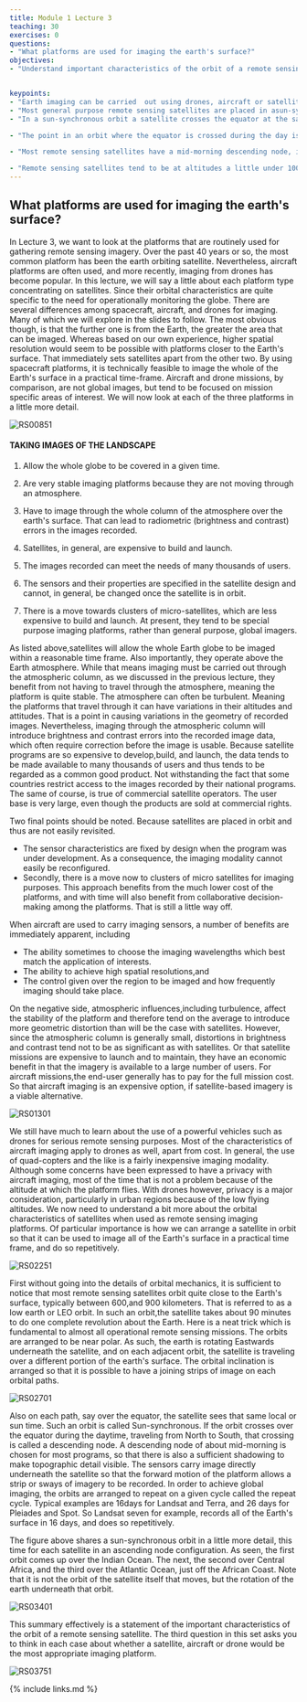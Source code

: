 ```yaml
---
title: Module 1 Lecture 3
teaching: 30
exercises: 0
questions:
- "What platforms are used for imaging the earth's surface?"
objectives:
- "Understand important characteristics of the orbit of a remote sensing satellite."


keypoints:
- "Earth imaging can be carried  out using drones, aircraft or satellites asimaging platforms to view the earth from above.  Satellites allow the greatest field of view, whereas aircraft and drones tend to give the best spatial resolution."
- "Most general purpose remote sensing satellites are placed in asun-synchronous orbit."
- "In a sun-synchronous orbit a satellite crosses the equator at the same local time on each orbit."

- "The point in an orbit where the equator is crossed during the day is called a node: ascending if the travel is from south to north, and descending if the travel is from north to south."

- "Most remote sensing satellites have a mid-morning descending node, in order to allow sufficient shadowing to reveal geomorphological features."

- "Remote sensing satellites tend to be at altitudes a little under 1000km, and take about 90 minutes to orbit the earth."
---
```


## What platforms are used for imaging the earth's surface?

In Lecture 3, we want to look at the platforms that are routinely used for gathering remote sensing imagery. Over the past 40 years or so, the most common platform has been the earth orbiting satellite. Nevertheless, aircraft platforms are often used, and more recently, imaging from drones has become popular. In this lecture, we will say a little about each platform type concentrating on satellites. Since their orbital characteristics are quite specific to the need for operationally monitoring the globe. There are several differences among spacecraft, aircraft, and drones for imaging. Many of which we will explore in the slides to follow. The most obvious though, is that the further one is from the Earth, the greater the area that can be imaged. Whereas based on our own experience, higher spatial resolution would seem to be possible with platforms closer to the Earth's surface. That immediately sets satellites apart from the other two. By using spacecraft platforms, it is technically feasible to image the whole of the Earth's surface in a practical time-frame. Aircraft and drone missions, by comparison, are not global images, but tend to be focused on mission specific areas of interest. We will now look at each of the three platforms in a little more detail. 

![RS00851](..\fig\RS00851.png)

#### TAKING IMAGES OF THE LANDSCAPE

1. Allow the whole globe to be covered in a given  time.

2. Are very stable imaging platforms because they are not moving through an atmosphere.

3. Have to image through the whole column of the atmosphere over the earth's surface. That can lead to radiometric (brightness and contrast) errors in the images recorded.

4.  Satellites, in general, are expensive to build and launch.

5. The images recorded can meet the needs of many thousands of users.

6. The sensors and their properties are specified in the satellite design and cannot, in general, be changed  once the satellite is in orbit.

7. There is a move  towards clusters of micro-satellites, which are less expensive to build and launch. At present, they tend to be special purpose imaging platforms, rather than general purpose, global imagers.

As listed above,satellites will allow the whole Earth globe to be imaged within a reasonable time frame. Also importantly, they operate above the Earth atmosphere. While that means imaging must be carried out through the atmospheric column, as we discussed in the previous lecture, they benefit from not having to travel through the atmosphere, meaning the platform is quite stable. The atmosphere can often be turbulent. Meaning the platforms that travel through it can have variations in their altitudes and attitudes. That is a point in causing variations in the geometry of recorded images. Nevertheless, imaging through the atmospheric column will introduce brightness and contrast errors into the recorded image data, which often require correction before the image is usable. Because satellite programs are so expensive to develop,build, and launch, the data tends to be made available to many thousands of users and thus tends to be regarded as a common good product. Not withstanding the fact that some countries restrict access to the images recorded by their national programs. The same of course, is true of commercial satellite operators. The user base is very large, even though the products are sold at commercial rights. 

Two final points should be noted. Because satellites are placed in orbit and thus are not easily revisited. 

- The sensor characteristics are fixed by design when the program was under development. As a consequence, the imaging modality cannot easily be reconfigured. 
- Secondly, there is a move now to clusters of micro satellites for imaging purposes. This approach benefits from the much lower cost of the platforms, and with time will also benefit from collaborative decision-making among the platforms. That is still a little way off. 

When aircraft are used to carry imaging sensors, a number of benefits are immediately apparent, including 

- The ability sometimes to choose the imaging wavelengths which best match the application of interests. 
- The ability to achieve high spatial resolutions,and 
- The control given over the region to be imaged and how frequently imaging should take place. 

On the negative side, atmospheric influences,including turbulence, affect the stability of the platform and therefore tend on the average to introduce more geometric distortion than will be the case with satellites. However, since the atmospheric column is generally small, distortions in brightness and contrast tend not to be as significant as with satellites. Or that satellite missions are expensive to launch and to maintain, they have an economic benefit in that the imagery is available to a large number of users. For aircraft missions,the end-user generally has to pay for the full mission cost. So that aircraft imaging is an expensive option, if satellite-based imagery is a viable alternative. 

![RS01301](..\fig\RS01301.png)

We still have much to learn about the use of a powerful vehicles such as drones for serious remote sensing purposes. Most of the characteristics of aircraft imaging apply to drones as well, apart from cost. In general, the use of quad-copters and the like is a fairly inexpensive imaging modality. Although some concerns have been expressed to have a privacy with aircraft imaging, most of the time that is not a problem because of the altitude at which the platform flies. With drones however, privacy is a major consideration, particularly in urban regions because of the low flying altitudes. We now need to understand a bit more about the orbital characteristics of satellites when used as remote sensing imaging platforms. Of particular importance is how we can arrange a satellite in orbit so that it can be used to image all of the Earth's surface in a practical time frame, and do so repetitively. 

![RS02251](..\fig\RS02251.png)

First without going into the details of orbital mechanics, it is sufficient to notice that most remote sensing satellites orbit quite close to the Earth's surface, typically between 600,and 900 kilometers. That is referred to as a low earth or LEO orbit. In such an orbit,the satellite takes about 90 minutes to do one complete revolution about the Earth. Here is a neat trick which is fundamental to almost all operational remote sensing missions. The orbits are arranged to be near polar. As such, the earth is rotating Eastwards underneath the satellite, and on each adjacent orbit, the satellite is traveling over a different portion of the earth's surface. The orbital inclination is arranged so that it is possible to have a joining strips of image on each orbital paths. 

![RS02701](..\fig\RS02701.png)

Also on each path, say over the equator, the satellite sees that same local or sun time. Such an orbit is called Sun-synchronous. If the orbit crosses over the equator during the daytime, traveling from North to South, that crossing is called a descending node. A descending node of about mid-morning is chosen for most programs, so that there is also a sufficient shadowing to make topographic detail visible. The sensors carry image directly underneath the satellite so that the forward motion of the platform allows a strip or sways of imagery to be recorded. In order to achieve global imaging, the orbits are arranged to repeat on a given cycle called the repeat cycle. Typical examples are 16days for Landsat and Terra, and 26 days for Pleiades and Spot. So Landsat seven for example, records all of the Earth's surface in 16 days, and does so repetitively. 

The figure above shares a sun-synchronous orbit in a little more detail, this time for each satellite in an ascending node configuration. As seen, the first orbit comes up over the Indian Ocean. The next, the second over Central Africa, and the third over the Atlantic Ocean, just off the African Coast. Note that it is not the orbit of the satellite itself that moves, but the rotation of the earth underneath that orbit. 

![RS03401](..\fig\RS03401.png)

This summary effectively is a statement of the important characteristics of the orbit of a remote sensing satellite. The third question in this set asks you to think in each case about whether a satellite, aircraft or drone would be the most appropriate imaging platform.

![RS03751](..\fig\RS03751.png)

{% include links.md %}
